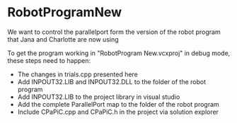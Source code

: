 # RobotProgramNew
We want to control the parallelport form the version of the robot program that Jana and Charlotte are now using

To get the program working in "RobotProgram New.vcxproj" in debug mode, these steps need to happen:
- The changes in trials.cpp presented here
- Add INPOUT32.LIB and INPOUT32.DLL to the folder of the robot program
- Add INPOUT32.LIB to the project library in visual studio
- Add the complete ParallelPort map to the folder of the robot program
- Include CPaPiC.cpp and CPaPiC.h in the project via solution explorer
